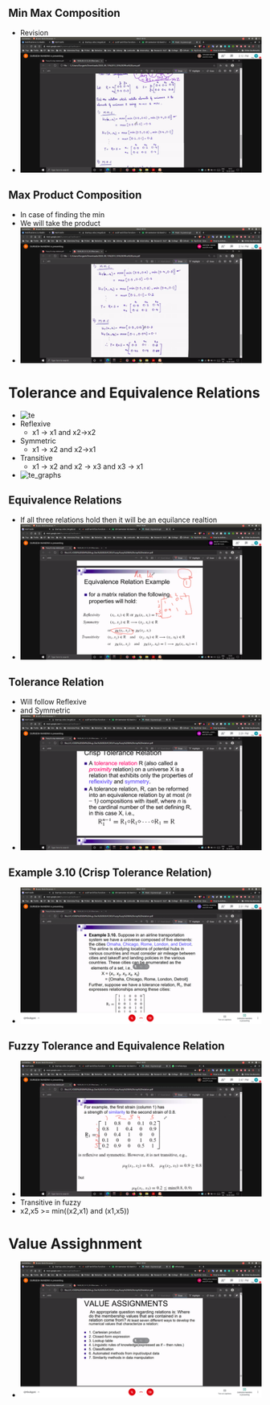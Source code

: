 ## Min Max Composition
- Revision
 - ![min_max](min_max.jpg)

## Max Product Composition
- In case of finding the min 
- We will take the product
- ![MPC](MPC.jpg)

# Tolerance and Equivalence Relations
- ![te](te.jpg)
- Reflexive
   - x1 -> x1 and x2->x2
- Symmetric
   - x1 -> x2 and x2->x1
- Transitive
   - x1 -> x2 and x2 -> x3 and x3 -> x1
- ![te_graphs](te_graphs.jpg)

## Equivalence Relations
- If all three relations hold then it will be an equilance realtion
- ![eq](eq.jpg)

## Tolerance Relation
- Will follow Reflexive
- and Symmetric
- ![tol](tol.jpg)

## Example 3.10 (Crisp Tolerance Relation)
- ![ex](ex.jpg)

## Fuzzy Tolerance and Equivalence Relation
- ![sim](sim.jpg)
- Transitive in fuzzy
- x2,x5 >= min((x2,x1) and (x1,x5))

# Value Assighnment
- ![vl_as](vl_as.jpg)